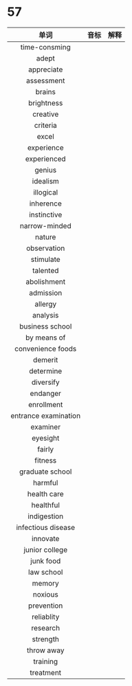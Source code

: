 # 57

|         单词         | 音标 | 解释 |
| :------------------: | :--: | :--: |
|    time-consming     |      |      |
|        adept         |      |      |
|      appreciate      |      |      |
|      assessment      |      |      |
|        brains        |      |      |
|      brightness      |      |      |
|       creative       |      |      |
|       criteria       |      |      |
|        excel         |      |      |
|      experience      |      |      |
|     experienced      |      |      |
|        genius        |      |      |
|       idealism       |      |      |
|      illogical       |      |      |
|      inherence       |      |      |
|     instinctive      |      |      |
|    narrow-minded     |      |      |
|        nature        |      |      |
|     observation      |      |      |
|      stimulate       |      |      |
|       talented       |      |      |
|     abolishment      |      |      |
|      admission       |      |      |
|       allergy        |      |      |
|       analysis       |      |      |
|   business school    |      |      |
|     by means of      |      |      |
|  convenience foods   |      |      |
|       demerit        |      |      |
|      determine       |      |      |
|      diversify       |      |      |
|       endanger       |      |      |
|      enrollment      |      |      |
| entrance examination |      |      |
|       examiner       |      |      |
|       eyesight       |      |      |
|        fairly        |      |      |
|       fitness        |      |      |
|   graduate school    |      |      |
|       harmful        |      |      |
|     health care      |      |      |
|      healthful       |      |      |
|     indigestion      |      |      |
|  infectious disease  |      |      |
|       innovate       |      |      |
|    junior college    |      |      |
|      junk food       |      |      |
|      law school      |      |      |
|        memory        |      |      |
|       noxious        |      |      |
|      prevention      |      |      |
|      reliablity      |      |      |
|       research       |      |      |
|       strength       |      |      |
|      throw away      |      |      |
|       training       |      |      |
|      treatment       |      |      |